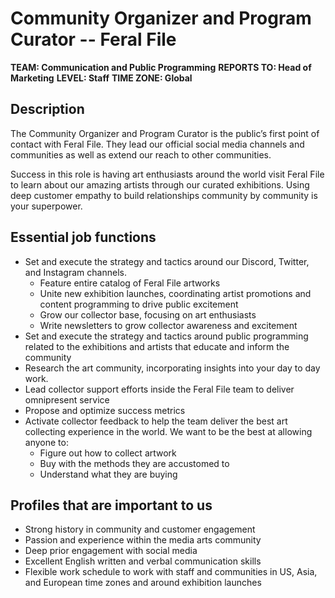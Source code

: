 # Community Organizer and Program Curator -- Feral File

**TEAM: Communication and Public Programming**
**REPORTS TO: Head of Marketing**
**LEVEL: Staff**
**TIME ZONE: Global**

## Description
The Community Organizer and Program Curator is the public’s first point of contact with Feral File. They lead our official social media channels and communities as well as extend our reach to other communities.

Success in this role is having art enthusiasts around the world visit Feral File to learn about our amazing artists through our curated exhibitions. Using deep customer empathy to build relationships community by community is your superpower.

## Essential job functions
- Set and execute the strategy and tactics around our Discord, Twitter, and Instagram channels.
  - Feature entire catalog of Feral File artworks
  - Unite new exhibition launches, coordinating artist promotions and content programming to drive public excitement
  - Grow our collector base, focusing on art enthusiasts
  - Write newsletters to grow collector awareness and excitement
- Set and execute the strategy and tactics around public programming related to the exhibitions and artists that educate and inform the community
- Research the art community, incorporating insights into your day to day work.
- Lead collector support efforts inside the Feral File team to deliver omnipresent service
- Propose and optimize success metrics
- Activate collector feedback to help the team deliver the best art collecting experience in the world. We want to be the best at allowing anyone to:
  - Figure out how to collect artwork
  - Buy with the methods they are accustomed to
  - Understand what they are buying


## Profiles that are important to us
- Strong history in community and customer engagement
- Passion and experience within the media arts community 
- Deep prior engagement with social media
- Excellent English written and verbal communication skills
- Flexible work schedule to work with staff and communities in US, Asia, and European time zones and around exhibition launches
